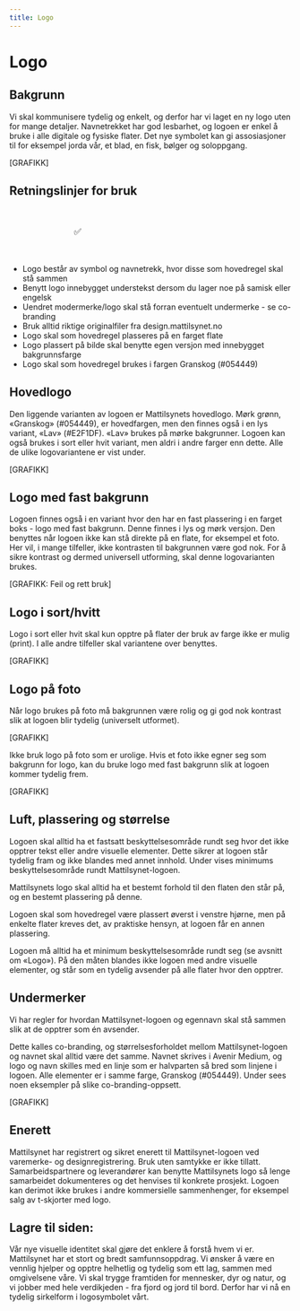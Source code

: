 ```yaml
---
title: Logo
---
```


# Logo

<!--[NEDLASTINGSKNAPP]-->

## Bakgrunn
Vi skal kommunisere tydelig og enkelt, og derfor har vi laget en ny logo uten for mange detaljer. Navnetrekket har god lesbarhet, og logoen er enkel å bruke i alle digitale og fysiske flater. Det nye symbolet kan gi assosiasjoner til for eksempel jorda vår, et blad, en fisk, bølger og soloppgang.

[GRAFIKK]

## Retningslinjer for bruk

<style>
  .dos {
    display: grid;
    font-size: 1rem;
    gap: 1rem;
    grid-template-columns: repeat(auto-fill, minmax(10rem, 1fr));
    justify-content: center;
    line-height: 1.4;
    list-style: none;
    padding: 0;
    text-align: center;
  }
  .dos > * {
    background: var(--mt-gaasunge);
    padding: 2rem;
    border-radius: var(--mt-radius-md)
  }
</style>
<div class="dos">
  <div><img src="/logo.svg" alt="" /><br />✅</div>
</div>

- Logo består av symbol og navnetrekk, hvor disse som hovedregel skal stå sammen
- Benytt logo innebygget understekst dersom du lager noe på samisk eller engelsk
- Uendret modermerke/logo skal stå forran eventuelt undermerke - se co-branding
- Bruk alltid riktige originalfiler fra design.mattilsynet.no
- Logo skal som hovedregel plasseres på en farget flate
- Logo plassert på bilde skal benytte egen versjon med innebygget bakgrunnsfarge
- Logo skal som hovedregel brukes i fargen Granskog (#054449)

## Hovedlogo
Den liggende varianten av logoen er Mattilsynets hovedlogo. Mørk grønn, «Granskog» (#054449), er hovedfargen, men den finnes også i en lys variant, «Lav» (#E2F1DF). «Lav» brukes på mørke bakgrunner. Logoen kan også brukes i sort eller hvit variant, men aldri i andre farger enn dette. Alle de ulike logovariantene er vist under.

[GRAFIKK]

## Logo med fast bakgrunn
Logoen finnes også i en variant hvor den har en fast plassering i en farget boks - logo med fast bakgrunn. Denne finnes i lys og mørk versjon. Den benyttes når logoen ikke kan stå direkte på en flate, for eksempel et foto. Her vil, i mange tilfeller, ikke kontrasten til bakgrunnen være god nok. For å sikre kontrast og dermed universell utforming, skal denne logovarianten brukes.

[GRAFIKK: Feil og rett bruk]

## Logo i sort/hvitt
Logo i sort eller hvit skal kun opptre på flater der bruk av farge ikke er mulig (print). I alle andre tilfeller skal variantene over benyttes.

[GRAFIKK]

## Logo på foto
Når logo brukes på foto må bakgrunnen være rolig og gi god nok kontrast slik at logoen blir tydelig (universelt utformet).

[GRAFIKK]

Ikke bruk logo på foto som er urolige. Hvis et foto ikke egner seg som bakgrunn for logo, kan du bruke logo med fast bakgrunn slik at logoen kommer tydelig frem.

[GRAFIKK]

## Luft, plassering og størrelse
Logoen skal alltid ha et fastsatt beskyttelsesområde rundt seg hvor det ikke opptrer tekst eller andre visuelle elementer. Dette sikrer at logoen står tydelig fram og ikke blandes med annet innhold. Under vises minimums beskyttelsesområde rundt Mattilsynet-logoen. 

Mattilsynets logo skal alltid ha et bestemt forhold til den flaten den står på, og en bestemt plassering på denne.

Logoen skal som hovedregel være plassert øverst i venstre hjørne, men på enkelte flater kreves det, av praktiske hensyn, at logoen får en annen plassering.

Logoen må alltid ha et minimum beskyttelsesområde rundt seg (se avsnitt om «Logo»). På den måten blandes ikke logoen med andre visuelle elementer, og står som en tydelig avsender på alle flater hvor den opptrer.



## Undermerker

Vi har regler for hvordan Mattilsynet-logoen og egennavn skal stå sammen slik at de opptrer som én avsender.

Dette kalles co-branding, og størrelsesforholdet mellom Mattilsynet-logoen og navnet skal alltid være det samme. Navnet skrives i Avenir Medium, og logo og navn skilles med en linje som er halvparten så bred som linjene i logoen. Alle elementer er i samme farge, Granskog (#054449). Under sees noen eksempler på slike co-branding-oppsett.

[GRAFIKK]


## Enerett
Mattilsynet har registrert og sikret enerett til Mattilsynet-logoen ved varemerke- og designregistrering. Bruk uten samtykke er ikke tillatt. Samarbeidspartnere og leverandører kan benytte Mattilsynets logo så lenge samarbeidet dokumenteres og det henvises til konkrete prosjekt. Logoen kan derimot ikke brukes i andre kommersielle sammenhenger, for eksempel salg av t-skjorter med logo.


## Lagre til siden:

Vår nye visuelle identitet skal gjøre det enklere å forstå hvem vi er. Mattilsynet har et stort og bredt samfunnsoppdrag. Vi ønsker å være en vennlig hjelper og opptre helhetlig og tydelig som ett lag, sammen med omgivelsene våre. Vi skal trygge framtiden for mennesker, dyr og natur, og vi jobber med hele verdikjeden - fra fjord og jord til bord. Derfor har vi nå en tydelig sirkelform i logosymbolet vårt.